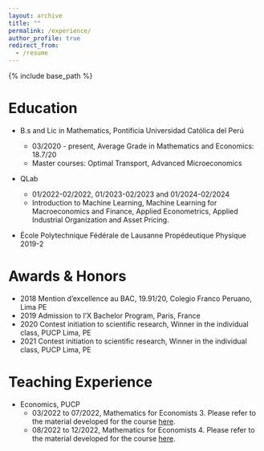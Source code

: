 ```yaml
---
layout: archive
title: ""
permalink: /experience/
author_profile: true
redirect_from:
  - /resume
---
```


{% include base_path %}


Education
======

* B.s and Lic in Mathematics, Pontificia Universidad Católica del Perú
  * 03/2020 - present, Average Grade in Mathematics and Economics: 18.7/20
  * Master courses: Optimal Transport, Advanced Microeconomics
  
* QLab
  * 01/2022-02/2022, 01/2023-02/2023 and 01/2024-02/2024   
  * Introduction to Machine Learning, Machine Learning for Macroeconomics and Finance, Applied Econometrics, Applied Industrial Organization and Asset Pricing.

* École Polytechnique Fédérale de Lausanne 
  Propédeutique Physique 2019-2

Awards & Honors
======

* 2018 Mention d’excellence au BAC, 19.91/20, Colegio Franco Peruano, Lima PE
* 2019 Admission to l’X Bachelor Program, Paris, France
* 2020 Contest initiation to scientific research, Winner in the individual class, PUCP Lima, PE
* 2021 Contest initiation to scientific research, Winner in the individual class, PUCP Lima, PE

Teaching Experience
======
* Economics, PUCP
  * 03/2022 to 07/2022, Mathematics for Economists 3. Please refer to the material developed for the course [here](https://drive.google.com/drive/u/1/folders/1qvcrMU3aQm598LtG9Dofa8k7piel1pPQ).
  * 08/2022 to 12/2022, Mathematics for Economists 4. Please refer to the material developed for the course [here](https://drive.google.com/drive/u/1/folders/1Er3RrroZo3-X1M0rzzzfKarpkTnb2LR0).



